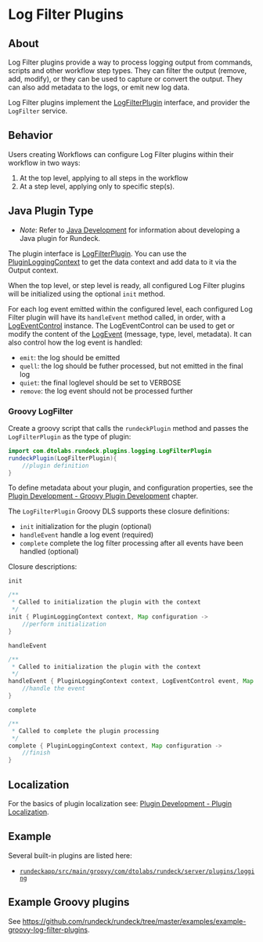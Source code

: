 # Log Filter Plugins

## About

Log Filter plugins provide a way to process logging output from commands, scripts and other workflow step types. They can filter the output (remove, add, modify), or they can be used to capture or convert the output. They can also add metadata to the logs, or emit new log data.

Log Filter plugins implement the [LogFilterPlugin]({{{javaDocBase}}}/com/dtolabs/rundeck/plugins/logging/LogFilterPlugin.html) interface, and provider the `LogFilter` service.

## Behavior

Users creating Workflows can configure Log Filter plugins within their workflow in two ways:

1. At the top level, applying to all steps in the workflow
2. At a step level, applying only to specific step(s).

## Java Plugin Type

- _Note_: Refer to [Java Development](/developer/01-plugin-development.md#java-plugin-development) for information about developing a Java plugin for Rundeck.

The plugin interface is [LogFilterPlugin][]. You can use the [PluginLoggingContext] to get the data context and add data to it via the Output context.

When the top level, or step level is ready, all configured Log Filter plugins will be initialized using the optional `init` method.

For each log event emitted within the configured level, each configured Log Filter plugin will have its `handleEvent` method called, in order,
with a [LogEventControl] instance. The LogEventControl can be used to get or modify the content of the [LogEvent] (message, type, level, metadata).
It can also control how the log event is handled:

- `emit`: the log should be emitted
- `quell`: the log should be futher processed, but not emitted in the final log
- `quiet`: the final loglevel should be set to VERBOSE
- `remove`: the log event should not be processed further

[logfilterplugin]: {{{javaDocBase}}}/com/dtolabs/rundeck/plugins/logging/LogFilterPlugin.html
[pluginloggingcontext]: {{{javaDocBase}}}/com/dtolabs/rundeck/core/logging/PluginLoggingContext.html
[logeventcontrol]: {{{javaDocBase}}}/com/dtolabs/rundeck/core/logging/LogEventControl.html
[logevent]: {{{javaDocBase}}}/com/dtolabs/rundeck/core/logging/LogEvent.html

### Groovy LogFilter

Create a groovy script that calls the `rundeckPlugin` method and passes the `LogFilterPlugin` as the type of plugin:

```java
import com.dtolabs.rundeck.plugins.logging.LogFilterPlugin
rundeckPlugin(LogFilterPlugin){
    //plugin definition
}
```

To define metadata about your plugin, and configuration properties, see the [Plugin Development - Groovy Plugin Development](/developer/01-plugin-development.md#groovy-plugin-development) chapter.

The `LogFilterPlugin` Groovy DLS supports these closure definitions:

- `init` initialization for the plugin (optional)
- `handleEvent` handle a log event (required)
- `complete` complete the log filter processing after all events have been handled (optional)

Closure descriptions:

`init`

```java
/**
 * Called to initialization the plugin with the context
 */
init { PluginLoggingContext context, Map configuration ->
    //perform initialization
}
```

`handleEvent`

```java
/**
 * Called to initialization the plugin with the context
 */
handleEvent { PluginLoggingContext context, LogEventControl event, Map configuration ->
    //handle the event
}
```

`complete`

```java
/**
 * Called to complete the plugin processing
 */
complete { PluginLoggingContext context, Map configuration ->
    //finish
}
```

## Localization

For the basics of plugin localization see: [Plugin Development - Plugin Localization](/developer/01-plugin-development.md#plugin-localization).

## Example

Several built-in plugins are listed here:

- [`rundeckapp/src/main/groovy/com/dtolabs/rundeck/server/plugins/logging`](https://github.com/rundeck/rundeck/tree/master/rundeckapp/src/main/groovy/com/dtolabs/rundeck/server/plugins/logging)

## Example Groovy plugins

See <https://github.com/rundeck/rundeck/tree/master/examples/example-groovy-log-filter-plugins>.

